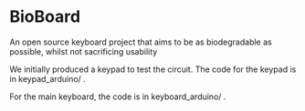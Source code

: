 # BioBoard
An open source keyboard project that aims to be as biodegradable as possible, whilst not sacrificing usability 

We initially produced a keypad to test the circuit. The code for the keypad is in keypad_arduino/ . 

For the main keyboard, the code is in keyboard_arduino/ .
